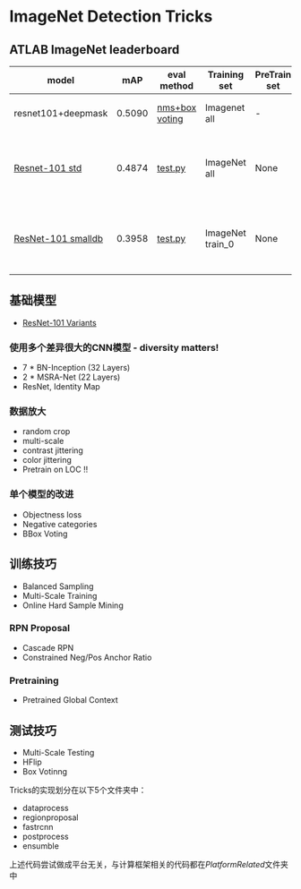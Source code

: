 # ImageNet Detection Tricks

## ATLAB ImageNet leaderboard
| model | mAP | eval method | Training set | PreTrain set | Training Log | Eval Log | Base Module| config |
| --- |---|---|---|---|---|---|---|---|
| resnet101+deepmask | 0.5090 | [nms+box voting](https://github.com/ataraxialab/DetectionTricks/blob/dev/ensemble/BoxVoting.md) | Imagenet all | - | - | - | -| NMS＝0.5 IoU_Thresh=0.5 score_Thresh=0.1 |
|[Resnet-101 std](http://op3uxikvk.bkt.clouddn.com/resnet-101-all.params)|0.4874|[test.py](https://github.com/likelyzhao/mxnet/blob/dev-faster-rcnn/example/rcnn/test.py)|ImageNet all|None|[Train](http://op3uxikvk.bkt.clouddn.com/resnet-101-all-train.log)|[Test](http://op3uxikvk.bkt.clouddn.com/resnet-101-all-test.log)|[Resnet-101 param](http://data.dmlc.ml/mxnet/models/imagenet/resnet/101-layers/resnet-101-0000.params) [Resnet 101 modeljson](http://data.dmlc.ml/mxnet/models/imagenet/resnet/101-layers/resnet-101-symbol.json)|[config](https://github.com/likelyzhao/mxnet/blob/dev-faster-rcnn/example/rcnn/rcnn/config.py)|
|[ResNet-101 smalldb](http://op3uxikvk.bkt.clouddn.com/resnet101-params)|0.3958|[test.py](https://github.com/likelyzhao/mxnet/blob/dev-faster-rcnn/example/rcnn/test.py)|ImageNet train_0| None |[Train](http://op3uxikvk.bkt.clouddn.com/Resnet101-smalldb-train.log)|[Eval](http://op3uxikvk.bkt.clouddn.com/Resnet101-smalldb-eval.log)|[Resnet-101 param](http://data.dmlc.ml/mxnet/models/imagenet/resnet/101-layers/resnet-101-0000.params) [Resnet 101 modeljson](http://data.dmlc.ml/mxnet/models/imagenet/resnet/101-layers/resnet-101-symbol.json)|[config](https://github.com/likelyzhao/mxnet/blob/dev-faster-rcnn/example/rcnn/rcnn/config.py)



## 基础模型
* [ResNet-101 Variants](http://op3uxikvk.bkt.clouddn.com/resnet101-params)

### 使用多个差异很大的CNN模型 - diversity matters!
* 7 * BN-Inception (32 Layers)
* 2 * MSRA-Net (22 Layers)
* ResNet, Identity Map

### 数据放大
* random crop
* multi-scale
* contrast jittering
* color jittering
* Pretrain on LOC !!

### 单个模型的改进
* Objectness loss
* Negative categories
* BBox Voting

## 训练技巧
* Balanced Sampling
* Multi-Scale Training
* Online Hard Sample Mining

### RPN Proposal
* Cascade RPN
* Constrained Neg/Pos Anchor Ratio

### Pretraining
* Pretrained Global Context


## 测试技巧
* Multi-Scale Testing
* HFlip
* Box Votinng


Tricks的实现划分在以下5个文件夹中：
* dataprocess
* regionproposal
* fastrcnn
* postprocess
* ensumble

上述代码尝试做成平台无关，与计算框架相关的代码都在*PlatformRelated*文件夹中


